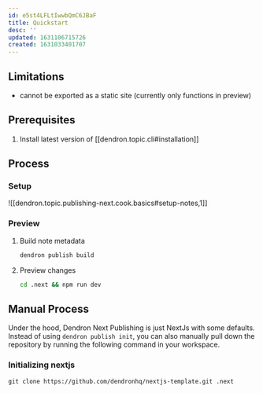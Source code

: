 ```yaml
---
id: e5st4LFLtIwwbQmC6JBaF
title: Quickstart
desc: ''
updated: 1631106715726
created: 1631033401707
---
```


## Limitations
- cannot be exported as a static site (currently only functions in preview)

## Prerequisites
1. Install latest version of [[dendron.topic.cli#installation]]

## Process

### Setup
![[dendron.topic.publishing-next.cook.basics#setup-notes,1]]

### Preview
1. Build note metadata
    ```sh
    dendron publish build
    ```
1. Preview changes
    ```sh
    cd .next && npm run dev
    ```

## Manual Process

Under the hood, Dendron Next Publishing is just NextJs with some defaults. Instead of using `dendron publish init`, you can also manually pull down the repository by running the following command in your workspace.

### Initializing nextjs
```
git clone https://github.com/dendronhq/nextjs-template.git .next
```

